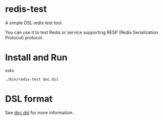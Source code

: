 # redis-test

A simple DSL redis test tool.

You can use it to test Redis or service supporting RESP (Redis Serialization Protocol) protocol.

# Install and Run

```
make

./bin/redis-test doc.dsl
```

# DSL format

See [doc.dsl](./doc.dsl) for more information.